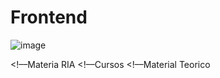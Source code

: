 # Frontend
![image](https://user-images.githubusercontent.com/66495366/163177175-38c0aa7d-5701-4753-a5b2-6bc47ded0ce3.png)

<!––Materia RIA
<!––Cursos
<!––Material Teorico

